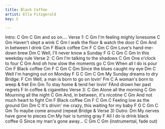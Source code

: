 ```yaml
---
title: Black Coffee
artist: Ella Fitzgerald
key: C

---
```

Intro: C Gm C Gm and so on....
Verse 1:
C Gm
I'm feeling mighty lonesome
C Gm
Haven't slept a wink
C Gm
I walk the floor & watch the door
C Gm
And in between I drink
Cm F
Black coffee
Cm F C Gm C Gm
Love's hand-me-down brew
Dm C
Well, I'll never know a Sunday
F G C Gm C Gm
In this weekday rule
Verse 2:
C Gm
I'm talking to the shadows
C Gm
One o'clock to four
C Gm
And oh how slow the moments go
C Gm
When all I do is pour
Cm F
Black coffee
Cm F C Gm C Gm
Since the blues caught my eye
Dm C
Well I'm hanging out on Monday
F G C Gm C Gm
My Sunday dreams to dry
Bridge:
F Cm
Well, a man is born to go on lovin'
Fm C
A woman's born to weep & fret
Em Gm
To stay home & tend her lovin'
FAnd drown her past regrets
F
In coffee & cigarettes
Verse 3:
C Gm
Alone all the morning
C Gm
Mourning all the night
C Gm
And, in between, it's nicotine
C Gm
And not much heart to fight
Cm F
Black coffee
Cm F C Gm C
Feeling low as the ground
Gm Dm C
It's drivin' me crazy, this waiting for my baby
F G C Gm C Gm
To maybe come around
(repeat Bridge & Verse 3)
Outro:
Dm
My nerves have gone to pieces
Cm
My hair is turning gray
F
All I do is drink black coffee
G
Since my man's gone away...
C Gm C Gm (instrumental, fade out)
